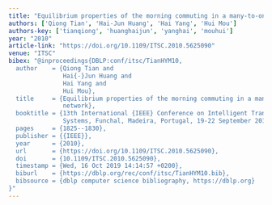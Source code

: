 ```yaml
---
title: "Equilibrium properties of the morning commuting in a many-to-one corridor network"
authors: ['Qiong Tian', 'Hai-Jun Huang', 'Hai Yang', 'Hui Mou']
authors-key: ['tianqiong', 'huanghaijun', 'yanghai', 'mouhui']
year: "2010"
article-link: "https://doi.org/10.1109/ITSC.2010.5625090"
venue: "ITSC"
bibex: "@inproceedings{DBLP:conf/itsc/TianHYM10,
  author    = {Qiong Tian and
               Hai{-}Jun Huang and
               Hai Yang and
               Hui Mou},
  title     = {Equilibrium properties of the morning commuting in a many-to-one corridor
               network},
  booktitle = {13th International {IEEE} Conference on Intelligent Transportation
               Systems, Funchal, Madeira, Portugal, 19-22 September 2010},
  pages     = {1825--1830},
  publisher = {{IEEE}},
  year      = {2010},
  url       = {https://doi.org/10.1109/ITSC.2010.5625090},
  doi       = {10.1109/ITSC.2010.5625090},
  timestamp = {Wed, 16 Oct 2019 14:14:57 +0200},
  biburl    = {https://dblp.org/rec/conf/itsc/TianHYM10.bib},
  bibsource = {dblp computer science bibliography, https://dblp.org}
}"
---
```

